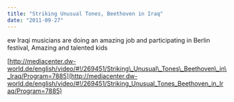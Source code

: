 ```yaml
---
title: "Striking Unusual Tones, Beethoven in Iraq"
date: "2011-09-27"
---
```


ew Iraqi musicians are doing an amazing job and participating in Berlin festival, Amazing and talented kids

[http://mediacenter.dw-world.de/english/video/#!/269451/Striking\_Unusual\_Tones\_Beethoven\_in\_Iraq/Program=7885](http://mediacenter.dw-world.de/english/video/#!/269451/Striking_Unusual_Tones_Beethoven_in_Iraq/Program=7885)
